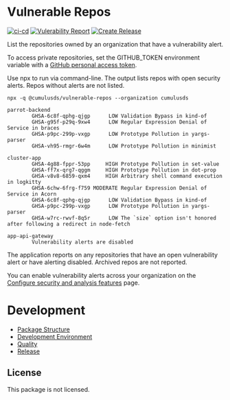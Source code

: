 # Vulnerable Repos

[![ci-cd][ci-cd-badge]][ci-cd-url]
[![Vulerability Report][vulnerability-report-badge]][vulnerability-report-url]
[![Create Release][release-badge]][release-url]

List the repositories owned by an organization that have a vulnerability alert.

To access private repositories, set the GITHUB_TOKEN environment variable with a [GitHub personal access token].

Use npx to run via command-line. The output lists repos with open security alerts. Repos without alerts are not listed.

```shell
npx -q @cumulusds/vulnerable-repos --organization cumulusds
```

```
parrot-backend
        GHSA-6c8f-qphg-qjgp      LOW Validation Bypass in kind-of
        GHSA-g95f-p29q-9xw4      LOW Regular Expression Denial of Service in braces
        GHSA-p9pc-299p-vxgp      LOW Prototype Pollution in yargs-parser
        GHSA-vh95-rmgr-6w4m      LOW Prototype Pollution in minimist

cluster-app
        GHSA-4g88-fppr-53pp     HIGH Prototype Pollution in set-value
        GHSA-ff7x-qrg7-qggm     HIGH Prototype Pollution in dot-prop
        GHSA-v8v8-6859-qxm4     HIGH Arbitrary shell command execution in logkitty
        GHSA-6chw-6frg-f759 MODERATE Regular Expression Denial of Service in Acorn
        GHSA-6c8f-qphg-qjgp      LOW Validation Bypass in kind-of
        GHSA-p9pc-299p-vxgp      LOW Prototype Pollution in yargs-parser
        GHSA-w7rc-rwvf-8q5r      LOW The `size` option isn't honored after following a redirect in node-fetch

app-api-gateway
        Vulnerability alerts are disabled
```

The application reports on any repositories that have an open vulnerability alert or have alerting disabled. Archived repos are not reported.

You can enable vulnerability alerts
across your organization on the [Configure security and analysis features] page.

[GitHub personal access token]: https://github.com/settings/tokens
[Configure security and analysis features]: https://github.com/organizations/CumulusDS/settings/security_analysis

# Development

- [Package Structure](doc/development.md#package-structure)
- [Development Environment](doc/development.md#development-environment)
- [Quality](doc/development.md#quality)
- [Release](doc/development.md#release)

## License

This package is not licensed.

[ci-cd-url]: https://github.com/CumulusDS/vulnerable-repos/actions/workflows/ci-cd.yml
[ci-cd-badge]: https://github.com/CumulusDS/vulnerable-repos/actions/workflows/ci-cd.yml/badge.svg

[vulnerability-report-url]: https://github.com/CumulusDS/vulnerable-repos/actions/workflows/report.yml
[vulnerability-report-badge]: https://github.com/CumulusDS/vulnerable-repos/actions/workflows/report.yml/badge.svg

[release-url]: https://github.com/CumulusDS/vulnerable-repos/actions/workflows/release.yml
[release-badge]: https://github.com/CumulusDS/vulnerable-repos/actions/workflows/release.yml/badge.svg

